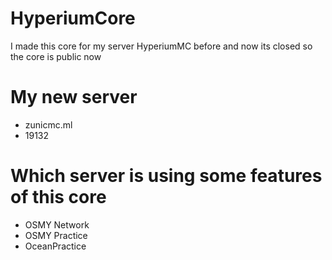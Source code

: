 # HyperiumCore
I made this core for my server HyperiumMC before and now its closed so the core is public now

# My new server
- zunicmc.ml
- 19132

# Which server is using some features of this core
- OSMY Network
- OSMY Practice
- OceanPractice

